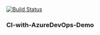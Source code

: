 [![Build Status](https://dev.azure.com/SCMSandpit/Sailpoint/_apis/build/status/WoolworthsSOISaml.SailpointUPA?branchName=release_May)](https://dev.azure.com/SCMSandpit/Sailpoint/_build/latest?definitionId=20&branchName=release_May)
### CI-with-AzureDevOps-Demo
